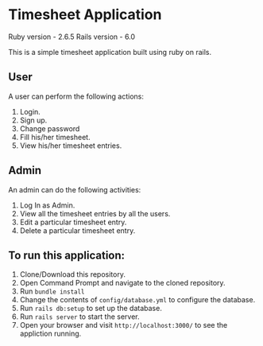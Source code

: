 # Timesheet Application

Ruby version - 2.6.5
Rails version - 6.0

This is a simple timesheet application built using ruby on rails.

## User
A user can perform the following actions:
1. Login.
2. Sign up.
3. Change password
4. Fill his/her timesheet.
5. View his/her timesheet entries.

## Admin
An admin can do the following activities:
1. Log In as Admin.
2. View all the timesheet entries by all the users.
3. Edit a particular timesheet entry.
4. Delete a particular timesheet entry.

## To run this application:
1. Clone/Download this repository.
2. Open Command Prompt and navigate to the cloned repository.
3. Run `bundle install`
4. Change the contents of `config/database.yml` to configure the database.
5. Run `rails db:setup` to set up the database.
6. Run `rails server` to start the server.
7. Open your browser and visit `http://localhost:3000/` to see the appliction running.
